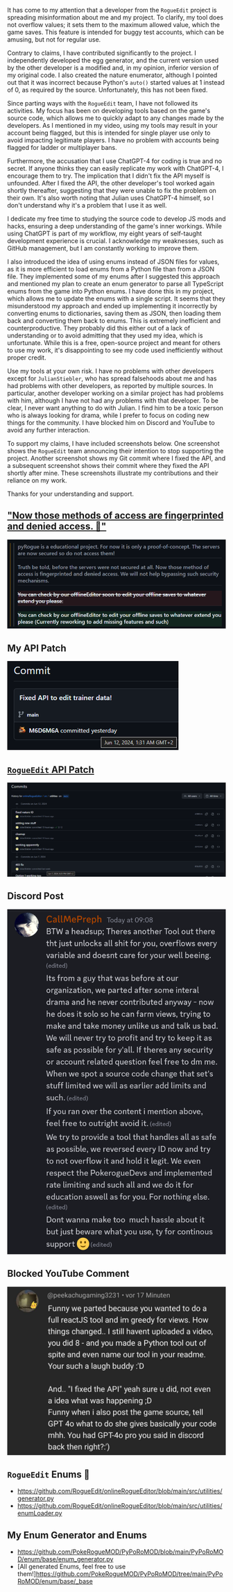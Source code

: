 It has come to my attention that a developer from the `RogueEdit` project is spreading misinformation about me and my project. To clarify, my tool does not overflow values; it sets them to the maximum allowed value, which the game saves. This feature is intended for buggy test accounts, which can be amusing, but not for regular use.

Contrary to claims, I have contributed significantly to the project. I independently developed the egg generator, and the current version used by the other developer is a modified and, in my opinion, inferior version of my original code. I also created the nature enumerator, although I pointed out that it was incorrect because Python's `auto()` started values at 1 instead of 0, as required by the source. Unfortunately, this has not been fixed.

Since parting ways with the `RogueEdit` team, I have not followed its activities. My focus has been on developing tools based on the game's source code, which allows me to quickly adapt to any changes made by the developers. As I mentioned in my video, using my tools may result in your account being flagged, but this is intended for single player use only to avoid impacting legitimate players. I have no problem with accounts being flagged for ladder or multiplayer bans.

Furthermore, the accusation that I use ChatGPT-4 for coding is true and no secret. If anyone thinks they can easily replicate my work with ChatGPT-4, I encourage them to try. The implication that I didn't fix the API myself is unfounded. After I fixed the API, the other developer's tool worked again shortly thereafter, suggesting that they were unable to fix the problem on their own. It's also worth noting that Julian uses ChatGPT-4 himself, so I don't understand why it's a problem that I use it as well.

I dedicate my free time to studying the source code to develop JS mods and hacks, ensuring a deep understanding of the game's inner workings. While using ChatGPT is part of my workflow, my eight years of self-taught development experience is crucial. I acknowledge my weaknesses, such as GitHub management, but I am constantly working to improve them.

I also introduced the idea of using enums instead of JSON files for values, as it is more efficient to load enums from a Python file than from a JSON file. They implemented some of my enums after I suggested this approach and mentioned my plan to create an enum generator to parse all TypeScript enums from the game into Python enums. I have done this in my project, which allows me to update the enums with a single script. It seems that they misunderstood my approach and ended up implementing it incorrectly by converting enums to dictionaries, saving them as JSON, then loading them back and converting them back to enums. This is extremely inefficient and counterproductive. They probably did this either out of a lack of understanding or to avoid admitting that they used my idea, which is unfortunate. While this is a free, open-source project and meant for others to use my work, it's disappointing to see my code used inefficiently without proper credit.

Use my tools at your own risk. I have no problems with other developers except for `JulianStiebler`, who has spread falsehoods about me and has had problems with other developers, as reported by multiple sources. In particular, another developer working on a similar project has had problems with him, although I have not had any problems with that developer. To be clear, I never want anything to do with Julian. I find him to be a toxic person who is always looking for drama, while I prefer to focus on coding new things for the community. I have blocked him on Discord and YouTube to avoid any further interaction.

To support my claims, I have included screenshots below. One screenshot shows the `RogueEdit` team announcing their intention to stop supporting the project. Another screenshot shows my Git commit where I fixed the API, and a subsequent screenshot shows their commit where they fixed the API shortly after mine. These screenshots illustrate my contributions and their reliance on my work.

Thanks for your understanding and support.

## ["Now those methods of access are fingerprinted and denied access. 🤡"](https://github.com/RogueEdit/onlineRogueEditor/commit/492cc388b0c45dfd4528b171a30b3ad55014d1c7?short_path=b335630#diff-b335630551682c19a781afebcf4d07bf978fb1f8ac04c6bf87428ed5106870f5)

![Now those methods of access are fingerprinted and denied access.](./proof3.png)

## My API Patch

![My API Patch](./proof2.png)

## [`RogueEdit` API Patch](https://github.com/RogueEdit/onlineRogueEditor/commit/22f11fe661b551709ff1bf00422a59cf07cce7a4)

![RogueEdit API Patch](./proof1.png)

## Discord Post

![Discord Post](./proof4.png)

## Blocked YouTube Comment

![Blocked YouTube Comment](./proof5.png)

## `RogueEdit` Enums 🤡

-   https://github.com/RogueEdit/onlineRogueEditor/blob/main/src/utilities/generator.py
-   https://github.com/RogueEdit/onlineRogueEditor/blob/main/src/utilities/enumLoader.py

## My Enum Generator and Enums

-   https://github.com/PokeRogueMOD/PyPoRoMOD/blob/main/PyPoRoMOD/enum/base/enum_generator.py
-   [All generated Enums, feel free to use them!]https://github.com/PokeRogueMOD/PyPoRoMOD/tree/main/PyPoRoMOD/enum/base/_base
